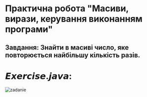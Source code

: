 # Практична робота "Масиви, вирази, керування виконанням програми"
## Завдання: Знайти в масиві число, яке повторюється найбільшу кількість разів.

# 𝙀𝙭𝙚𝙧𝙘𝙞𝙨𝙚.𝙟𝙖𝙫𝙖:
![zadanie](https://user-images.githubusercontent.com/72559370/107154648-c06a8680-697c-11eb-8344-c4bcda6764f4.png)
